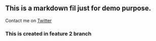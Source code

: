 ## This is a markdown fil just for demo purpose.

Contact me on [Twitter](Http://twitter.com/ktajpuri)

### This is created in feature 2 branch